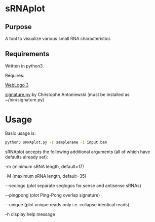 # sRNAplot
## Purpose
A tool to visualize various small RNA characteristics
## Requirements
Written in python3.

Requires:

[WebLogo 3](http://weblogo.berkeley.edu/)

[signature.py](http://52.203.54.162/GEDlab/?page_id=730) by Christophe Antoniewski (must be installed as ~/bin/signature.py)

# Usage
Basic usage is:
```bash
python3 sRNAplot.py -s samplename -i input.bam
```
sRNAplot accepts the following additional arguments (all of which have defaults already set):

-m (minimum sRNA length, default=17)

-M (maximum sRNA length, default=35)

--seqlogo (plot separate seqlogos for sense and antisense sRNAs)

--pingpong (plot Ping-Pong overlap signature)

--unique (plot unique reads only i.e. collapse identical reads)

-h display help message
